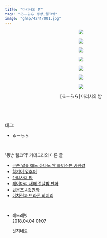 ```yaml
---
title: "마리사의 밤"
tags: "るーらら 동방_웹코믹"
image: "ghap/4244/001.jpg"
---
```

<div class="article">
<p style="text-align: center; clear: none; float: none;"><img src="{{ site.nasurl }}/ghap/4244/001.jpg"/></p>
<p style="text-align: center; clear: none; float: none;"><img src="{{ site.nasurl }}/ghap/4244/002.jpg"/></p>
<p style="text-align: center; clear: none; float: none;"><img src="{{ site.nasurl }}/ghap/4244/003.jpg"/></p>
<p style="text-align: center; clear: none; float: none;"><img src="{{ site.nasurl }}/ghap/4244/004.jpg"/></p>
<p style="text-align: center; clear: none; float: none;"><img src="{{ site.nasurl }}/ghap/4244/005.jpg"/></p>
<p style="text-align: center; clear: none; float: none;"><img src="{{ site.nasurl }}/ghap/4244/006.jpg"/></p>
<p style="text-align: center; clear: none; float: none;"><img src="{{ site.nasurl }}/ghap/4244/007.jpg"/></p>
<p style="text-align: center; clear: none; float: none;">[るーらら] 마리사의 밤</p>
<p><br/></p>
</div><br/>
<div class="tagTrail">
<p>태그: </p>
<ul>
<li>るーらら</li>
</ul>
</div><br/>
<div class="another">
<p>'동방 웹코믹' 카테고리의 다른 글</p>
<ul>
<li><a href="/2018-03-31-ghap_4246">무슨 말을 해도 하나도 안 들어주는 카센짱</a></li>
<li><a href="/2018-03-31-ghap_4245">힘겨이 멈추어</a></li>
<li><a href="/2018-03-31-ghap_4244">마리사의 밤</a></li>
<li><a href="/2018-03-31-ghap_4243">레이마리 새해 전날밤 만화</a></li>
<li><a href="/2018-03-31-ghap_4242">뒷문조 4컷만화</a></li>
<li><a href="/2018-03-31-ghap_4241">이치린과 브라콘 히지리</a></li>
</ul>
</div><br/>
<div class="cb_module cb_fluid">
<div class="cb_wrt cb_profile">
<div class="comment">
<ul>
<li class="cb_thumb_off" id="comment15232780">
<div class="cb_comment_area">
<div class="cb_info_area">
<div class="cb_section">
<span class="cb_nick_name">레드레빗</span>
</div>
<div class="cb_section">
<span class="cb_date">2018.04.04 01:07 </span>
</div>
</div>
<div class="cb_dsc_comment">
<p class="cb_dsc">
											멋지네요
										</p>
</div>
</div></li>
</ul>
</div>
</div><!-- commentList close -->
</div><br/>
